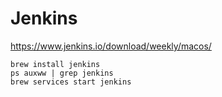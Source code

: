 # Jenkins

https://www.jenkins.io/download/weekly/macos/


```
brew install jenkins
ps auxww | grep jenkins
brew services start jenkins
```
